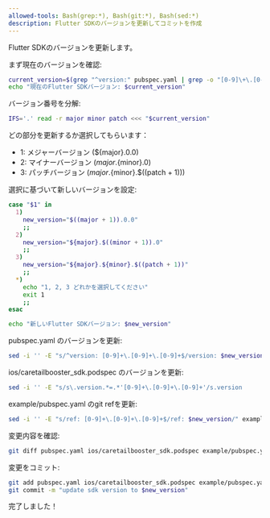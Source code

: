 ```yaml
---
allowed-tools: Bash(grep:*), Bash(git:*), Bash(sed:*)
description: Flutter SDKのバージョンを更新してコミットを作成
---
```


Flutter SDKのバージョンを更新します。

まず現在のバージョンを確認:

```bash
current_version=$(grep "^version:" pubspec.yaml | grep -o "[0-9]\+\.[0-9]\+\.[0-9]\+")
echo "現在のFlutter SDKバージョン: $current_version"
```

バージョン番号を分解:

```bash
IFS='.' read -r major minor patch <<< "$current_version"
```

どの部分を更新するか選択してもらいます：
- 1: メジャーバージョン (${major}.0.0)
- 2: マイナーバージョン (${major}.${minor}.0)  
- 3: パッチバージョン (${major}.${minor}.$((patch + 1)))

選択に基づいて新しいバージョンを設定:

```bash
case "$1" in
  1)
    new_version="$((major + 1)).0.0"
    ;;
  2)
    new_version="${major}.$((minor + 1)).0"
    ;;
  3)
    new_version="${major}.${minor}.$((patch + 1))"
    ;;
  *)
    echo "1, 2, 3 どれかを選択してください"
    exit 1
    ;;
esac

echo "新しいFlutter SDKバージョン: $new_version"
```

pubspec.yaml のバージョンを更新:

```bash
sed -i '' -E "s/^version: [0-9]+\.[0-9]+\.[0-9]+$/version: $new_version/" pubspec.yaml
```

ios/caretailbooster_sdk.podspec のバージョンを更新:

```bash
sed -i '' -E "s/s\.version.*=.*'[0-9]+\.[0-9]+\.[0-9]+'/s.version          = '$new_version'/" ios/caretailbooster_sdk.podspec
```

example/pubspec.yaml のgit refを更新:

```bash
sed -i '' -E "s/ref: [0-9]+\.[0-9]+\.[0-9]+$/ref: $new_version/" example/pubspec.yaml
```

変更内容を確認:

```bash
git diff pubspec.yaml ios/caretailbooster_sdk.podspec example/pubspec.yaml
```

変更をコミット:

```bash
git add pubspec.yaml ios/caretailbooster_sdk.podspec example/pubspec.yaml
git commit -m "update sdk version to $new_version"
```

完了しました！